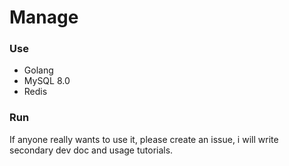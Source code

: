 # Manage

### Use

- Golang
- MySQL 8.0
- Redis

### Run

If anyone really wants to use it, please create an issue, i will write secondary dev doc and usage tutorials.